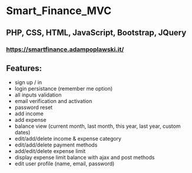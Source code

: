 # Smart_Finance_MVC
## PHP, CSS, HTML, JavaScript, Bootstrap, JQuery

### https://smartfinance.adampoplawski.it/

## Features:
* sign up / in  
* login persistance (remember me option)
* all inputs validation
* email verification and activation
* password reset
* add income
* add expense
* balance view (current month, last month, this year, last year, custom dates)
* edit/add/delete income & expense category
* edit/add/delete payment methods
* add/edit/delete expense limit
* display expense limit balance with ajax and post methods
* edit user profile (name, email, password)
